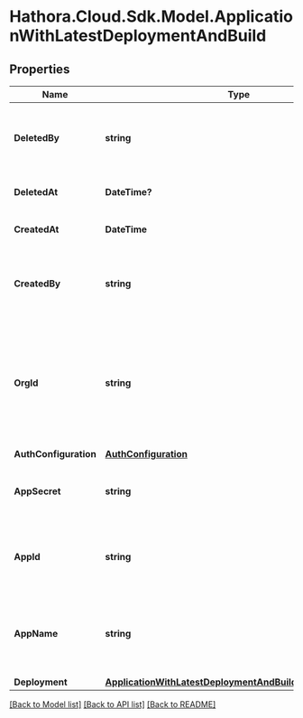 # Hathora.Cloud.Sdk.Model.ApplicationWithLatestDeploymentAndBuild

## Properties

Name | Type | Description | Notes
------------ | ------------- | ------------- | -------------
**DeletedBy** | **string** | UserId or email address for the user that deleted the application. | 
**DeletedAt** | **DateTime?** | When the application was deleted. | 
**CreatedAt** | **DateTime** | When the application was created. | 
**CreatedBy** | **string** | UserId or email address for the user that created the application. | 
**OrgId** | **string** | System generated unique identifier for an organization. Not guaranteed to have a specific format. | 
**AuthConfiguration** | [**AuthConfiguration**](AuthConfiguration.md) |  | 
**AppSecret** | **string** | Secret that is used for identity and access management. | 
**AppId** | **string** | System generated unique identifier for an application. | 
**AppName** | **string** | Readable name for an application. Must be unique within an organization. | 
**Deployment** | [**ApplicationWithLatestDeploymentAndBuildAllOfDeployment**](ApplicationWithLatestDeploymentAndBuildAllOfDeployment.md) |  | [optional] 

[[Back to Model list]](../README.md#documentation-for-models) [[Back to API list]](../README.md#documentation-for-api-endpoints) [[Back to README]](../README.md)

